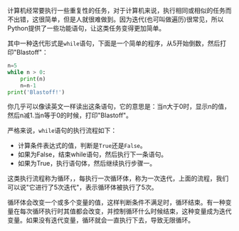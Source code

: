 计算机经常要执行一些重复性的任务，对于计算机来说，执行相同或相似的任务而不出错，这很简单，但是人就很难做到。因为迭代(也可叫做遍历)很常见，所以Python提供了一些功能语句，让这类任务变得更加简单。

其中一种迭代形式是`while`语句，下面是一个简单的程序，从5开始倒数，然后打印"Blastoff"：
```python
n=5
while n > 0:
    print(n)
    n=n-1 
print('Blastoff!')
```
你几乎可以像读英文一样读出这条语句，它的意思是：当n大于0时，显示n的值，然后n减1.当n等于0的时候，打印"Blastoff"。

严格来说，`while`语句的执行流程如下：
+ 计算条件表达式的值，判断是`True`还是`False`。
+ 如果为False，结束while语句，然后执行下一条语句。
+ 如果为True，执行语句体，然后继续执行步骤一。

这类执行流程称为循环，，每执行一次循环体，称为一次迭代，上面的流程，我们可以说"它进行了5次迭代"，表示循环体被执行了5次。

循环体会改变一个或多个变量的值，这样判断条件不满足时，循环结束。有一种变量在每次循环执行时其值都会改变，并控制循环什么时候结束，这种变量成为迭代变量。如果没有迭代变量，循环就会一直执行下去，导致无限循环。



